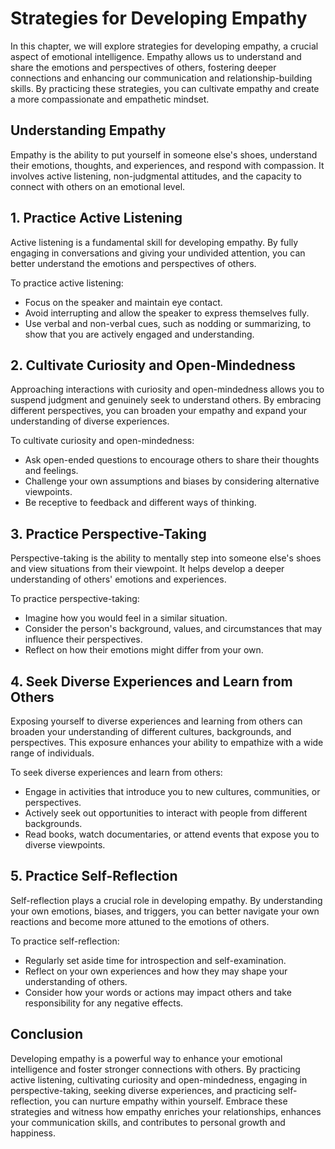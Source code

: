Strategies for Developing Empathy
==========================================

In this chapter, we will explore strategies for developing empathy, a crucial aspect of emotional intelligence. Empathy allows us to understand and share the emotions and perspectives of others, fostering deeper connections and enhancing our communication and relationship-building skills. By practicing these strategies, you can cultivate empathy and create a more compassionate and empathetic mindset.

**Understanding Empathy**
-------------------------

Empathy is the ability to put yourself in someone else's shoes, understand their emotions, thoughts, and experiences, and respond with compassion. It involves active listening, non-judgmental attitudes, and the capacity to connect with others on an emotional level.

**1. Practice Active Listening**
--------------------------------

Active listening is a fundamental skill for developing empathy. By fully engaging in conversations and giving your undivided attention, you can better understand the emotions and perspectives of others.

To practice active listening:

* Focus on the speaker and maintain eye contact.
* Avoid interrupting and allow the speaker to express themselves fully.
* Use verbal and non-verbal cues, such as nodding or summarizing, to show that you are actively engaged and understanding.

**2. Cultivate Curiosity and Open-Mindedness**
----------------------------------------------

Approaching interactions with curiosity and open-mindedness allows you to suspend judgment and genuinely seek to understand others. By embracing different perspectives, you can broaden your empathy and expand your understanding of diverse experiences.

To cultivate curiosity and open-mindedness:

* Ask open-ended questions to encourage others to share their thoughts and feelings.
* Challenge your own assumptions and biases by considering alternative viewpoints.
* Be receptive to feedback and different ways of thinking.

**3. Practice Perspective-Taking**
----------------------------------

Perspective-taking is the ability to mentally step into someone else's shoes and view situations from their viewpoint. It helps develop a deeper understanding of others' emotions and experiences.

To practice perspective-taking:

* Imagine how you would feel in a similar situation.
* Consider the person's background, values, and circumstances that may influence their perspectives.
* Reflect on how their emotions might differ from your own.

**4. Seek Diverse Experiences and Learn from Others**
-----------------------------------------------------

Exposing yourself to diverse experiences and learning from others can broaden your understanding of different cultures, backgrounds, and perspectives. This exposure enhances your ability to empathize with a wide range of individuals.

To seek diverse experiences and learn from others:

* Engage in activities that introduce you to new cultures, communities, or perspectives.
* Actively seek out opportunities to interact with people from different backgrounds.
* Read books, watch documentaries, or attend events that expose you to diverse viewpoints.

**5. Practice Self-Reflection**
-------------------------------

Self-reflection plays a crucial role in developing empathy. By understanding your own emotions, biases, and triggers, you can better navigate your own reactions and become more attuned to the emotions of others.

To practice self-reflection:

* Regularly set aside time for introspection and self-examination.
* Reflect on your own experiences and how they may shape your understanding of others.
* Consider how your words or actions may impact others and take responsibility for any negative effects.

**Conclusion**
--------------

Developing empathy is a powerful way to enhance your emotional intelligence and foster stronger connections with others. By practicing active listening, cultivating curiosity and open-mindedness, engaging in perspective-taking, seeking diverse experiences, and practicing self-reflection, you can nurture empathy within yourself. Embrace these strategies and witness how empathy enriches your relationships, enhances your communication skills, and contributes to personal growth and happiness.
